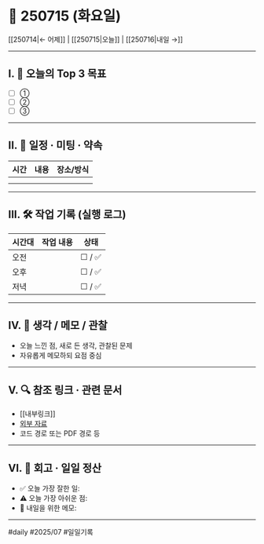 # 📅 250715 (화요일)
[[250714|← 어제]] | [[250715|오늘]] | [[250716|내일 →]]

---

## I. 🎯 오늘의 Top 3 목표
- [ ] ①  
- [ ] ②  
- [ ] ③  

---

## II. 📌 일정 · 미팅 · 약속
| 시간 | 내용 | 장소/방식 |
|------|------|------------|
|      |      |            |
|      |      |            |

---

## III. 🛠️ 작업 기록 (실행 로그)
| 시간대 | 작업 내용 | 상태 |
|--------|-----------|------|
| 오전   |           | ☐ / ✅ |
| 오후   |           | ☐ / ✅ |
| 저녁   |           | ☐ / ✅ |

---

## IV. 🧠 생각 / 메모 / 관찰
- 오늘 느낀 점, 새로 든 생각, 관찰된 문제  
- 자유롭게 메모하되 요점 중심

---

## V. 🔍 참조 링크 · 관련 문서
- [[내부링크]]  
- [외부 자료](https://)  
- 코드 경로 또는 PDF 경로 등

---

## VI. 🧾 회고 · 일일 정산
- ✅ 오늘 가장 잘한 일:  
- ⚠️ 오늘 가장 아쉬운 점:  
- 📝 내일을 위한 메모:

---

#daily #2025/07 #일일기록
